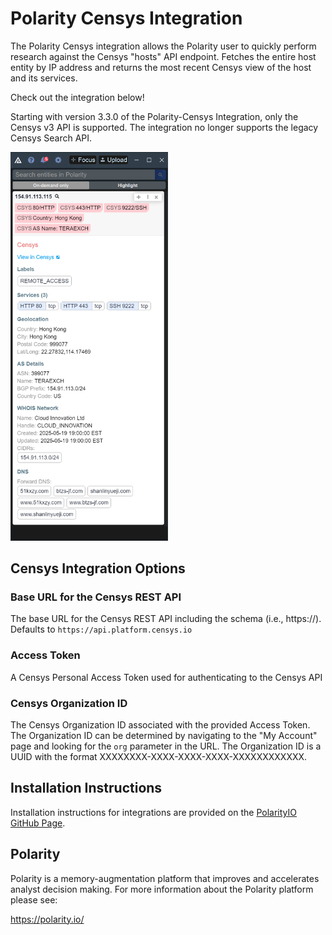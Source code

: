 # Polarity Censys Integration

The Polarity Censys integration allows the Polarity user to quickly perform research against the Censys "hosts" API endpoint. Fetches the entire host entity by IP address and returns the most recent Censys view of the host and its services.

Check out the integration below!

Starting with version 3.3.0 of the Polarity-Censys Integration, only the Censys v3 API is supported.  The integration no longer supports the legacy Censys Search API.

<img src="assets/overlay.png" width="50%">

## Censys Integration Options

### Base URL for the Censys REST API
The base URL for the Censys REST API including the schema (i.e., https://). Defaults to `https://api.platform.censys.io`

### Access Token
A Censys Personal Access Token used for authenticating to the Censys API

### Censys Organization ID
The Censys Organization ID associated with the provided Access Token. The Organization ID can be determined by navigating to the "My Account" page and looking for the `org` parameter in the URL. The Organization ID is a UUID with the format XXXXXXXX-XXXX-XXXX-XXXX-XXXXXXXXXXXX.

## Installation Instructions

Installation instructions for integrations are provided on the [PolarityIO GitHub Page](https://polarityio.github.io/).

## Polarity

Polarity is a memory-augmentation platform that improves and accelerates analyst decision making.  For more information about the Polarity platform please see:

https://polarity.io/
